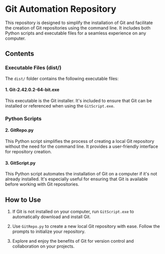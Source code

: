 # Git Automation Repository

This repository is designed to simplify the installation of Git and facilitate the creation of Git repositories using the command line. It includes both Python scripts and executable files for a seamless experience on any computer.

## Contents

### Executable Files (dist/)

The `dist/` folder contains the following executable files:

#### 1. Git-2.42.0.2-64-bit.exe

This executable is the Git installer. It's included to ensure that Git can be installed or referenced when using the `GitScript.exe`.

### Python Scripts

#### 2. GitRepo.py

This Python script simplifies the process of creating a local Git repository without the need for the command line. It provides a user-friendly interface for repository creation.

#### 3. GitScript.py

This Python script automates the installation of Git on a computer if it's not already installed. It's especially useful for ensuring that Git is available before working with Git repositories.

## How to Use

1. If Git is not installed on your computer, run `GitScript.exe` to automatically download and install Git.

2. Use `GitRepo.py` to create a new local Git repository with ease. Follow the prompts to initialize your repository.

3. Explore and enjoy the benefits of Git for version control and collaboration on your projects.
